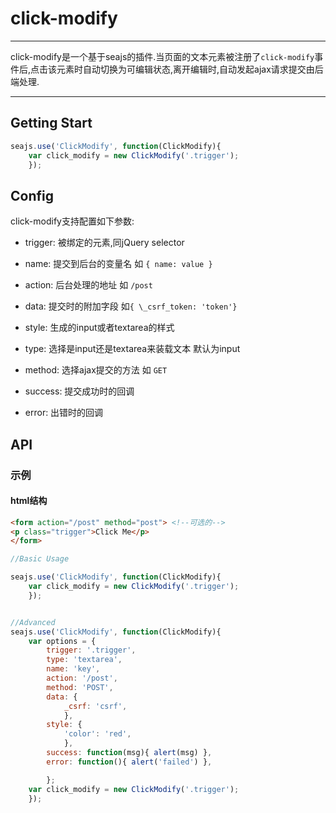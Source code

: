 # click-modify

---

click-modify是一个基于seajs的插件.当页面的文本元素被注册了`click-modify`事件后,点击该元素时自动切换为可编辑状态,离开编辑时,自动发起ajax请求提交由后端处理.

---

## Getting Start

```javascript
seajs.use('ClickModify', function(ClickModify){
    var click_modify = new ClickModify('.trigger');
    });
```

## Config

click-modify支持配置如下参数:

* trigger: 被绑定的元素,同jQuery selector

* name: 提交到后台的变量名 如 `{ name: value }`

* action: 后台处理的地址 如 `/post`

* data: 提交时的附加字段 如`{ \_csrf_token: 'token'}`

* style: 生成的input或者textarea的样式

* type: 选择是input还是textarea来装载文本 默认为input

* method: 选择ajax提交的方法 如 `GET`

* success: 提交成功时的回调

* error: 出错时的回调

## API

### 示例

#### html结构
````html
<form action="/post" method="post"> <!--可选的-->
<p class="trigger">Click Me</p>
</form>
````

````javascript
//Basic Usage

seajs.use('ClickModify', function(ClickModify){
    var click_modify = new ClickModify('.trigger');
    });
````

```javascript

//Advanced
seajs.use('ClickModify', function(ClickModify){
    var options = {
        trigger: '.trigger',
        type: 'textarea',
        name: 'key',
        action: '/post',
        method: 'POST',
        data: {
            _csrf: 'csrf',
            },
        style: {
            'color': 'red',
            },
        success: function(msg){ alert(msg) },
        error: function(){ alert('failed') },

        };
    var click_modify = new ClickModify('.trigger');
    });

```
